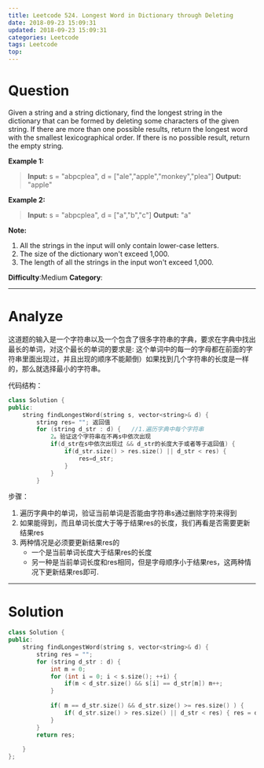 ```yaml
---
title: Leetcode 524. Longest Word in Dictionary through Deleting
date: 2018-09-23 15:09:31
updated: 2018-09-23 15:09:31
categories: Leetcode
tags: Leetcode
top:
---
```


# Question

Given a string and a string dictionary, find the longest string in the dictionary that can be formed by deleting some characters of the given string. If there are more than one possible results, return the longest word with the smallest lexicographical order. If there is no possible result, return the empty string.

**Example 1:**  
> **Input:** s = "abpcplea", d = ["ale","apple","monkey","plea"]
> **Output:** "apple"

**Example 2:**  
> **Input:** s = "abpcplea", d = ["a","b","c"]
> **Output:** "a"

**Note:**  

1. All the strings in the input will only contain lower-case letters.
2. The size of the dictionary won't exceed 1,000.
3. The length of all the strings in the input won't exceed 1,000.

**Difficulty**:Medium
**Category**:

<!--more-->
******

# Analyze

这道题的输入是一个字符串以及一个包含了很多字符串的字典，要求在字典中找出最长的单词，对这个最长的单词的要求是: 这个单词中的每一的字母都在前面的字符串里面出现过，并且出现的顺序不能颠倒）如果找到几个字符串的长度是一样的，那么就选择最小的字符串。

代码结构：

```cpp
class Solution {
public:
    string findLongestWord(string s, vector<string>& d) {
	    string res= ""; 返回值
	    for (string d_str : d) {   //1.遍历字典中每个字符串
		    2。验证这个字符串在不再s中依次出现
		    if(d_str在s中依次出现过 && d_str的长度大于或者等于返回值) {
				if(d_str.size() > res.size() || d_str < res) {
					res=d_str;
				}
			}
	    }
```

步骤：

1. 遍历字典中的单词，验证当前单词是否能由字符串s通过删除字符来得到
2. 如果能得到，而且单词长度大于等于结果res的长度，我们再看是否需要更新结果res
3. 两种情况是必须要更新结果res的
	 - 一个是当前单词长度大于结果res的长度
	 - 另一种是当前单词长度和res相同，但是字母顺序小于结果res，这两种情况下更新结果res即可.

******

# Solution

```cpp
class Solution {
public:
    string findLongestWord(string s, vector<string>& d) {
        string res = "";
        for (string d_str : d) {
            int m = 0;
            for (int i = 0; i < s.size(); ++i) {
                if(m < d_str.size() && s[i] == d_str[m]) m++;
            }
            
            if( m == d_str.size() && d_str.size() >= res.size() ) {
                if( d_str.size() > res.size() || d_str < res) { res = d_str; }
            }
        }
        return res;
        
    }
};
```